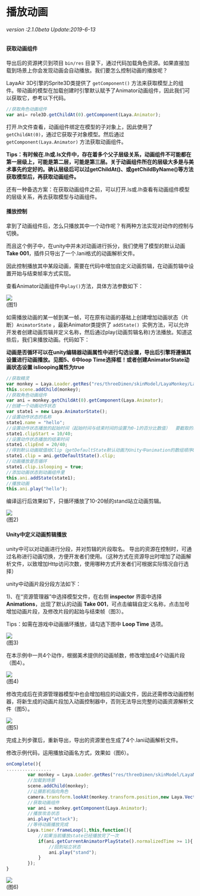 # 播放动画

###### *version :2.1.0beta   Update:2019-6-13*

#### 获取动画组件

导出后的资源拷贝到项目 `bin/res` 目录下，通过代码加载角色资源。如果直接加载到场景上你会发现动画会自动播放。我们要怎么控制动画的播放呢？

LayaAir 3D引擎的Sprite3D类提供了 `getComponent()` 方法来获取模型上的组件。带动画的模型在加载创建时引擎默认赋予了Animator动画组件，因此我们可以获取它，参考以下代码。

```typescript
//获取角色动画组件
var ani= role3D.getChildAt(0).getComponent(Laya.Animator);
```

打开.lh文件查看，动画组件绑定在模型的子对象上，因此使用了 `getChildAt(0)`，通过它获取子对象模型。然后通过 `getComponent(Laya.Animator)` 方法获取动画组件。

**Tips：有时候在.lh或.ls文件中，存在着多个父子层级关系，动画组件不可能都在第一层级上，可能是第二层，可能是第三层。关于动画组件所在的层级大多是与美术事先约定好的。确认层级后可以过getChildAt()、或getChildByName()等方法获取模型后，再获取动画组件。**

还有一种备选方案：在获取动画组件之前，可以打开.ls或.lh查看有动画组件模型的层级关系，再去获取模型与动画组件。

#### 播放控制

拿到了动画组件后，怎么只播放其中一个动作呢？有两种方法实现对动作的控制与切换。

而且这个例子中，在unity中并未对动画进行拆分，我们使用了模型的默认动画 **Take 001**，插件只导出了一个.lani格式的动画解析文件。

因此控制播放其中某段动画，需要在代码中增加自定义动画剪辑，在动画剪辑中设置开始与结束帧率方式实现。

查看Animator动画组件中` play() `方法，具体方法参数如下：

![](img/1.png)<br>(图1)

如需播放动画的某一帧到某一帧，可在原有动画的基础上创建增加动画状态（片断）`AnimatorState` ，最新Animator类提供了 `addState() `实例方法，可以允许开发者创建动画剪辑并定义名称，然后通过play(动画剪辑名称)方法播放。知道这些后，我们来播放动画。代码如下：

**动画是否循环可以在unity编辑器动画属性中进行勾选设置，导出后引擎将遵循其设置进行动画播放。见图5、6中loop Time选择框！或者创建AnimatorState动画状态设置 isliooping属性为true**

```typescript
//获取精灵
var monkey = Laya.Loader.getRes("res/threeDimen/skinModel/LayaMonkey/LayaMonkey.lh");
this.scene.addChild(monkey);
//获取角色动画组件
var ani = monkey.getChildAt(0).getComponent(Laya.Animator);
//创建一个动画动作状态
var state1 = new Laya.AnimatorState();
//设置动作状态的名称
state1.name = "hello";
//设置动作状态播放的起始时间（起始时间与结束时间的设置为0-1的百分比数值）  要截取的时间点 / 动画的总时长
state1.clipStart = 10/40;
//设置动作状态播放的结束时间
state1.clipEnd = 20/40;
//得到默认动画赋值给Clip（getDefaultState默认动画为Unity中animation的数组顺序0下标的动画）
state1.clip = ani.getDefaultState().clip;
//动画播放是否循环
state1.clip.islooping = true;
//添加动画状态到动画组件里
this.ani.addState(state1);
//播放动画
this.ani.play("hello");
```

编译运行后效果如下，只循环播放了10-20帧的stand站立动画剪辑。

![](img/2.gif)<br>(图2)

#### Unity中定义动画剪辑播放

unity中可以对动画进行分段，并对剪辑的片段取名。 导出的资源在控制时，可通过名称进行动画切换，方便开发者们使用。（这种方式在资源导出时增加了动画解析文件，以致增加Http访问次数，使用哪种方式开发者们可根据实际情况自行选择）

unity中动画片段分段方法如下：

1)、在“资源管理器”中选择模型文件，在右侧 **inspector** 界面中选择 **Animations**，出现了默认的动画 **Take 001**，可点击编辑自定义名称，点击加号增加动画片段，及修改片段的起始与结束帧（图3）。

Tips：如需在游戏中动画循环播放，请勾选下图中 **Loop Time** 选项。

![](img/3.png)<br>(图3)

在本示例中一共4个动作，根据美术提供的动画帧数，修改增加成4个动画片段（图4）。

![](img/4.png)<br>(图4)

修改完成后在资源管理器模型中也会增加相应的动画文件，因此还需修改动画控制器，将新生成的动画片段加入动画控制器中，否则无法导出完整的动画资源解析文件（图5）。

![](img/5.png)<br>(图5)

完成上列步骤后，重新导出，导出的资源里也生成了4个.lani动画解析文件。

修改示例代码，运用播放动画名方式，效果如（图6）。

```typescript
onComplete(){
.................     
		var monkey = Laya.Loader.getRes("res/threeDimen/skinModel/LayaMonkey/LayaMonkey.lh");
        //加载到场景
       	scene.addChild(monkey);
        //让摄影机指向角色
        camera.transform.lookAt(monkey.transform.position,new Laya.Vector3(0,1,0));
    	//获取动画组件
    	var ani = monkey.getComponent(Laya.Animator);
		//播放攻击状态
        ani.play("attack");
		//等待动画播放完成
        Laya.timer.frameLoop(1,this,function(){
            //如果当前播放state已经播放完了一次
            if(ani.getCurrentAnimatorPlayState().normalizedTime >= 1){
                //回到站立状态
                ani.play("stand");
            } 
        });
}

```

![](img/6.gif)<br>(图6)
